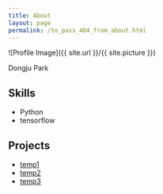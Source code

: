 ```yaml
---
title: About
layout: page
permalink: /to_pass_404_from_about.html
---
```

![Profile Image]({{ site.url }}/{{ site.picture }})

<p>Dongju Park</p>



<h2>Skills</h2>

<ul class="skill-list">
	<li>Python</li>
	<li>tensorflow</li>
</ul>

<h2>Projects</h2>

<ul>
	<li><a href="https://github.com/">temp1</a></li>
	<li><a href="https://github.com/">temp2</a></li>
	<li><a href="https://github.com/">temp3</a></li>
</ul>
